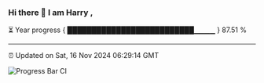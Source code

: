 ### Hi there 👋 I am Harry , 

⏳ Year progress { ██████████████████████████▁▁▁▁ } 87.51 %

---

⏰ Updated on Sat, 16 Nov 2024 06:29:14 GMT

![Progress Bar CI](https://github.com/duykhang68/duykhang68/workflows/Progress%20Bar%20CI/badge.svg)
